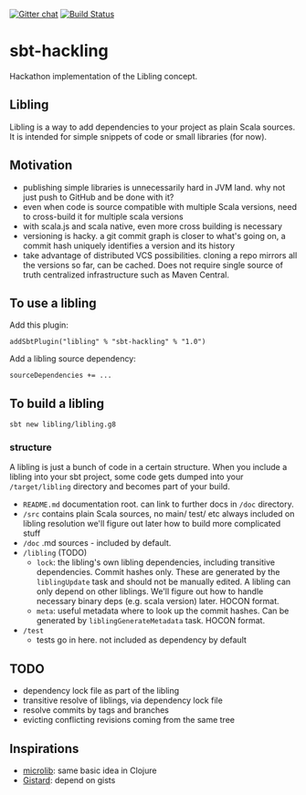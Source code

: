 [![Gitter chat](https://badges.gitter.im/libling.svg)](https://gitter.im/libling/Lobby)
[![Build Status](https://travis-ci.org/libling/sbt-hackling.svg?branch=master)](https://travis-ci.org/libling/sbt-hackling)

# sbt-hackling

Hackathon implementation of the Libling concept.

## Libling

Libling is a way to add dependencies to your project as plain Scala sources. 
It is intended for simple snippets of code or small libraries (for now).

## Motivation

* publishing simple libraries is unnecessarily hard in JVM land. why not just push to GitHub and be done with it?
* even when code is source compatible with multiple Scala versions, need to cross-build it for multiple scala versions
* with scala.js and scala native, even more cross building is necessary
* versioning is hacky. a git commit graph is closer to what's going on, a commit hash uniquely identifies a version and its history
* take advantage of distributed VCS possibilities. cloning a repo mirrors all the versions so far, can be cached. Does not require single source of truth centralized infrastructure such as Maven Central.

## To use a libling

Add this plugin:

    addSbtPlugin("libling" % "sbt-hackling" % "1.0")

Add a libling source dependency:
       
    sourceDependencies += ...
    
## To build a libling

    sbt new libling/libling.g8
    
### structure

A libling is just a bunch of code in a certain structure. When you include a libling into your sbt project, 
some code gets dumped into your `/target/libling` directory and becomes part of your build.

* `README.md` documentation root. can link to further docs in `/doc` directory.
* `/src`
    contains plain Scala sources, no main/ test/ etc
    always included on libling resolution
    we'll figure out later how to build more complicated stuff
* `/doc`
    .md sources - included by default.
* `/libling` (TODO)
    * `lock`: the libling's own libling dependencies, including transitive dependencies.
    Commit hashes only. These are generated by the `liblingUpdate` task and should not be manually edited.
    A libling can only depend on other liblings. We'll figure out how to handle necessary binary deps (e.g. scala version) later. HOCON format.
    * `meta`: useful metadata where to look up the commit hashes. Can be generated by `liblingGenerateMetadata` task. HOCON format.
* `/test`
    * tests go in here. not included as dependency by default
    
## TODO

* dependency lock file as part of the libling
* transitive resolve of liblings, via dependency lock file
* resolve commits by tags and branches
* evicting conflicting revisions coming from the same tree
    
    
## Inspirations

* [microlib](https://github.com/jessitron/microlib): same basic idea in Clojure
* [Gistard](https://gist.github.com/viktorklang/a09aad920c1a4072cfe6): depend on gists
